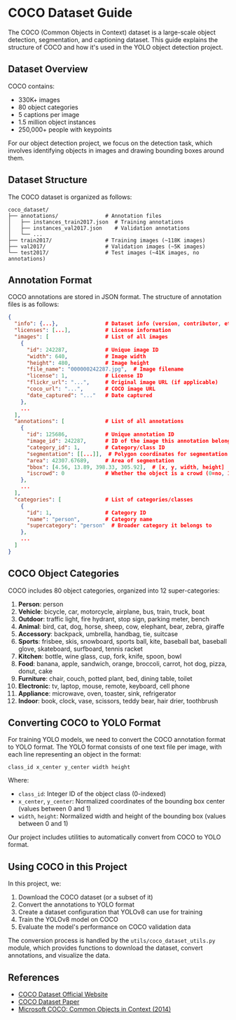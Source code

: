 # COCO Dataset Guide

The COCO (Common Objects in Context) dataset is a large-scale object detection, segmentation, and captioning dataset. This guide explains the structure of COCO and how it's used in the YOLO object detection project.

## Dataset Overview

COCO contains:
- 330K+ images
- 80 object categories
- 5 captions per image
- 1.5 million object instances
- 250,000+ people with keypoints

For our object detection project, we focus on the detection task, which involves identifying objects in images and drawing bounding boxes around them.

## Dataset Structure

The COCO dataset is organized as follows:

```
coco_dataset/
├── annotations/               # Annotation files
│   ├── instances_train2017.json  # Training annotations
│   ├── instances_val2017.json    # Validation annotations
│   └── ...
├── train2017/                 # Training images (~118K images)
├── val2017/                   # Validation images (~5K images)
└── test2017/                  # Test images (~41K images, no annotations)
```

## Annotation Format

COCO annotations are stored in JSON format. The structure of annotation files is as follows:

```json
{
  "info": {...},               # Dataset info (version, contributor, etc.)
  "licenses": [...],           # License information
  "images": [                  # List of all images
    {
      "id": 242287,            # Unique image ID
      "width": 640,            # Image width
      "height": 480,           # Image height
      "file_name": "000000242287.jpg",  # Image filename
      "license": 1,            # License ID
      "flickr_url": "...",     # Original image URL (if applicable)
      "coco_url": "...",       # COCO image URL
      "date_captured": "..."   # Date captured
    },
    ...
  ],
  "annotations": [             # List of all annotations
    {
      "id": 125686,            # Unique annotation ID
      "image_id": 242287,      # ID of the image this annotation belongs to
      "category_id": 1,        # Category/class ID
      "segmentation": [[...]],  # Polygon coordinates for segmentation
      "area": 42307.67689,     # Area of segmentation
      "bbox": [4.56, 13.89, 398.33, 305.92],  # [x, y, width, height]
      "iscrowd": 0             # Whether the object is a crowd (0=no, 1=yes)
    },
    ...
  ],
  "categories": [              # List of categories/classes
    {
      "id": 1,                 # Category ID
      "name": "person",        # Category name
      "supercategory": "person"  # Broader category it belongs to
    },
    ...
  ]
}
```

## COCO Object Categories

COCO includes 80 object categories, organized into 12 super-categories:

1. **Person**: person
2. **Vehicle**: bicycle, car, motorcycle, airplane, bus, train, truck, boat
3. **Outdoor**: traffic light, fire hydrant, stop sign, parking meter, bench
4. **Animal**: bird, cat, dog, horse, sheep, cow, elephant, bear, zebra, giraffe
5. **Accessory**: backpack, umbrella, handbag, tie, suitcase
6. **Sports**: frisbee, skis, snowboard, sports ball, kite, baseball bat, baseball glove, skateboard, surfboard, tennis racket
7. **Kitchen**: bottle, wine glass, cup, fork, knife, spoon, bowl
8. **Food**: banana, apple, sandwich, orange, broccoli, carrot, hot dog, pizza, donut, cake
9. **Furniture**: chair, couch, potted plant, bed, dining table, toilet
10. **Electronic**: tv, laptop, mouse, remote, keyboard, cell phone
11. **Appliance**: microwave, oven, toaster, sink, refrigerator
12. **Indoor**: book, clock, vase, scissors, teddy bear, hair drier, toothbrush

## Converting COCO to YOLO Format

For training YOLO models, we need to convert the COCO annotation format to YOLO format. The YOLO format consists of one text file per image, with each line representing an object in the format:

```
class_id x_center y_center width height
```

Where:
- `class_id`: Integer ID of the object class (0-indexed)
- `x_center`, `y_center`: Normalized coordinates of the bounding box center (values between 0 and 1)
- `width`, `height`: Normalized width and height of the bounding box (values between 0 and 1)

Our project includes utilities to automatically convert from COCO to YOLO format.

## Using COCO in this Project

In this project, we:

1. Download the COCO dataset (or a subset of it)
2. Convert the annotations to YOLO format
3. Create a dataset configuration that YOLOv8 can use for training
4. Train the YOLOv8 model on COCO 
5. Evaluate the model's performance on COCO validation data

The conversion process is handled by the `utils/coco_dataset_utils.py` module, which provides functions to download the dataset, convert annotations, and visualize the data.

## References

- [COCO Dataset Official Website](https://cocodataset.org/)
- [COCO Dataset Paper](https://arxiv.org/abs/1405.0312)
- [Microsoft COCO: Common Objects in Context (2014)](https://arxiv.org/pdf/1405.0312.pdf)